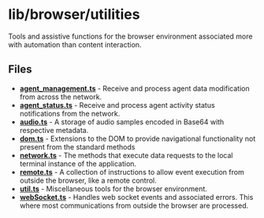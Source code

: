# lib/browser/utilities
Tools and assistive functions for the browser environment associated more with automation than content interaction.

## Files
<!-- Do not edit below this line.  Contents dynamically populated. -->

* **[agent_management.ts](agent_management.ts)** - Receive and process agent data modification from across the network.
* **[agent_status.ts](agent_status.ts)** - Receive and process agent activity status notifications from the network.
* **[audio.ts](audio.ts)**               - A storage of audio samples encoded in Base64 with respective metadata.
* **[dom.ts](dom.ts)**                   - Extensions to the DOM to provide navigational functionality not present from the standard methods
* **[network.ts](network.ts)**           - The methods that execute data requests to the local terminal instance of the application.
* **[remote.ts](remote.ts)**             - A collection of instructions to allow event execution from outside the browser, like a remote control.
* **[util.ts](util.ts)**                 - Miscellaneous tools for the browser environment.
* **[webSocket.ts](webSocket.ts)**       - Handles web socket events and associated errors. This where most communications from outside the browser are processed.
